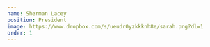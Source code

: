 ```yaml
---
name: Sherman Lacey
position: President
image: https://www.dropbox.com/s/ueudr0yzkkknh8e/sarah.png?dl=1
order: 1
---
```

